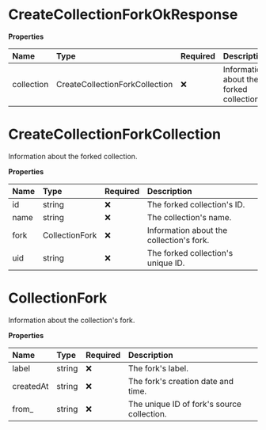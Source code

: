 # CreateCollectionForkOkResponse

**Properties**

| Name       | Type                           | Required | Description                              |
| :--------- | :----------------------------- | :------- | :--------------------------------------- |
| collection | CreateCollectionForkCollection | ❌       | Information about the forked collection. |

# CreateCollectionForkCollection

Information about the forked collection.

**Properties**

| Name | Type           | Required | Description                              |
| :--- | :------------- | :------- | :--------------------------------------- |
| id   | string         | ❌       | The forked collection's ID.              |
| name | string         | ❌       | The collection's name.                   |
| fork | CollectionFork | ❌       | Information about the collection's fork. |
| uid  | string         | ❌       | The forked collection's unique ID.       |

# CollectionFork

Information about the collection's fork.

**Properties**

| Name      | Type   | Required | Description                                |
| :-------- | :----- | :------- | :----------------------------------------- |
| label     | string | ❌       | The fork's label.                          |
| createdAt | string | ❌       | The fork's creation date and time.         |
| from\_    | string | ❌       | The unique ID of fork's source collection. |

<!-- This file was generated by liblab | https://liblab.com/ -->

